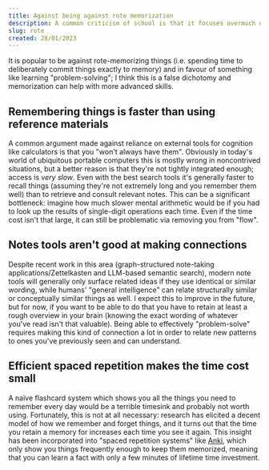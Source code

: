 ```yaml
---
title: Against being against rote memorization
description: A common criticism of school is that it focuses overmuch on rote memorization. While I don't endorse school, I think this argument is wrong.
slug: rote
created: 28/01/2023
---
```

It is popular to be against rote-memorizing things (i.e. spending time to deliberately commit things exactly to memory) and in favour of something like learning "problem-solving"; I think this is a false dichotomy and memorization can help with more advanced skills.

## Remembering things is faster than using reference materials

A common argument made against reliance on external tools for cognition like calculators is that you "won't always have them".
Obviously in today's world of ubiquitous portable computers this is mostly wrong in noncontrived situations, but a better reason is that they're not tightly integrated enough; access is *very slow*. 
Even with the best search tools it's generally faster to recall things (assuming they're not extremely long and you remember them well) than to retrieve and consult relevant notes.
This can be a significant bottleneck: imagine how much slower mental arithmetic would be if you had to look up the results of single-digit operations each time.
Even if the time cost isn't that large, it can still be problematic via removing you from "flow".

## Notes tools aren't good at making connections

Despite recent work in this area (graph-structured note-taking applications/Zettelkasten and LLM-based semantic search), modern note tools will generally only surface related ideas if they use identical or similar wording, while humans' "general intelligence" can relate structurally similar or conceptually similar things as well.
I expect this to improve in the future, but for now, if you want to be able to do that you have to retain at least a rough overview in your brain (knowing the exact wording of whatever you've read isn't that valuable).
Being able to effectively "problem-solve" requires making this kind of connection a lot in order to relate new patterns to ones you've previously seen and can understand.

## Efficient spaced repetition makes the time cost small

A naïve flashcard system which shows you all the things you need to remember every day would be a terrible timesink and probably not worth using.
Fortunately, this is not at all necessary: research has elicited a decent model of how we remember and forget things, and it turns out that the time you retain a memory for increases each time you see it again.
This insight has been incorporated into "spaced repetition systems" like [Anki](https://apps.ankiweb.net/), which only show you things frequently enough to keep them memorized, meaning that you can learn a fact with only a few minutes of lifetime time investment.